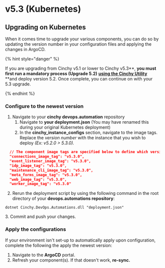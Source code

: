 # v5.3 (Kubernetes)

## Upgrading on Kubernetes

When it comes time to upgrade your various components, you can do so by updating the version number in your configuration files and applying the changes in ArgoCD.

{% hint style="danger" %}

<!-- vale off -->

If you are upgrading from Cinchy v5.1 or lower to Cinchy v5.3**, **you must first run a mandatory process (Upgrade 5.2)** [**using the Cinchy Utility**](https://app.gitbook.com/o/-LDtM6UlhGoQ91uwM5SF/s/F1vvLbEMfTF1UqCFU9hs/\~/changes/287/upgrade-guide/upgrade-guides/upgrades/cinchy-upgrade-utility) **and deploy version 5.2. Once complete, you can continue on with your 5.3 upgrade.

<!-- vale on -->

{% endhint %}

### Configure to the newest version

1. Navigate to your **cinchy devops.automation** repository
   1. Navigate to **your deployment.json** (You may have renamed this during your original Kubernetes deployment)
   2. In the **cinchy_instance_configs** section, navigate to the image tags. Replace the _version number_ with the instance that you wish to deploy _(Ex: v5.2.0 > 5.3.0)._

```json
  // The component image tags are specified below to define which versions to deploy
  "connections_image_tag": "v5.3.0",
  "event_listener_image_tag": "v5.3.0",
  "idp_image_tag": "v5.3.0",
  "maintenance_cli_image_tag": "v5.3.0",
  "meta_forms_image_tag": "v5.3.0",
  "web_image_tag": "v5.3.0",
  "worker_image_tag": "v5.3.0"
```

2. Rerun the deployment script by using the following command in the root directory of your **devops.automations repository**:

```
dotnet Cinchy.DevOps.Automations.dll "deployment.json"
```

3\. Commit and push your changes.

### Apply the configurations

If your environment isn't set-up to automatically apply upon configuration, complete the following the apply the newest version:

1. Navigate to the **ArgoCD** portal.
2. Refresh your component(s). If that doesn't work, **re-sync.**
